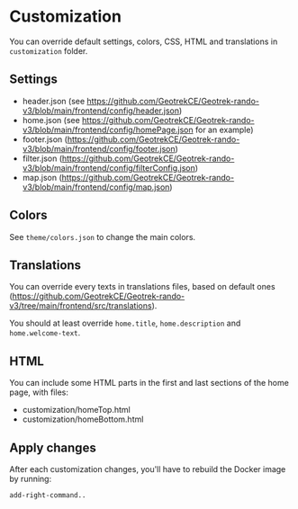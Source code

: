 # Customization

You can override default settings, colors, CSS, HTML and translations in ``customization`` folder.

## Settings

- header.json (see https://github.com/GeotrekCE/Geotrek-rando-v3/blob/main/frontend/config/header.json)
- home.json (see https://github.com/GeotrekCE/Geotrek-rando-v3/blob/main/frontend/config/homePage.json for an example)
- footer.json (https://github.com/GeotrekCE/Geotrek-rando-v3/blob/main/frontend/config/footer.json)
- filter.json (https://github.com/GeotrekCE/Geotrek-rando-v3/blob/main/frontend/config/filterConfig.json)
- map.json (https://github.com/GeotrekCE/Geotrek-rando-v3/blob/main/frontend/config/map.json)

## Colors

See ``theme/colors.json`` to change the main colors.

## Translations

You can override every texts in translations files, based on default ones (https://github.com/GeotrekCE/Geotrek-rando-v3/tree/main/frontend/src/translations).

You should at least override ``home.title``, ``home.description`` and ``home.welcome-text``.

## HTML

You can include some HTML parts in the first and last sections of the home page, with files:

- customization/homeTop.html
- customization/homeBottom.html

## Apply changes

After each customization changes, you'll have to rebuild the Docker image by running:

```bash
add-right-command..
```
